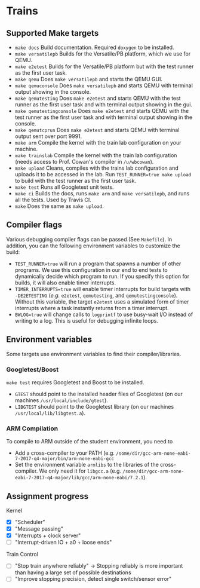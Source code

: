 # Trains
## Supported Make targets
- `make docs` Build documentation. Required `doxygen` to be installed.
- `make versatilepb` Builds for the Versatile/PB platform, which we use for QEMU.
- `make e2etest` Builds for the Versatile/PB platform but with the test runner as the first user task.
- `make qemu` Does `make versatilepb` and starts the QEMU GUI.
- `make qemuconsole` Does `make versatilepb` and starts QEMU with terminal output showing in the console.
- `make qemutesting` Does `make e2etest` and starts QEMU with the test runner as the first user task and with terminal output showing in the gui.
- `make qemutestingconsole` Does `make e2etest` and starts QEMU with the test runner as the first user task and with terminal output showing in the console.
- `make qemutcprun` Does `make e2etest` and starts QEMU with terminal output sent over port 9991.
- `make arm` Compile the kernel with the train lab configuration on your machine.
- `make trainslab` Compile the kernel with the train lab configuration (needs access to Prof. Cowan's compiler in `/u/wbcowan`).
- `make upload` Cleans, compiles with the trains lab configuration and uploads it to be accessed in the lab. Run `TEST_RUNNER=true make upload` to build with the test runner as the first user task.
- `make test` Runs all Googletest unit tests.
- `make ci` Builds the docs, runs `make arm` and `make versatilepb`, and runs all the tests. Used by Travis CI.
- `make` Does the same as `make upload`.

## Compiler flags
Various debugging compiler flags can be passed (See `Makefile`).
In addition, you can the following environment variables to customize the build:
- `TEST_RUNNER=true` will run a program that spawns a number of other programs. We use this configuration in our end to end tests to dynamically decide which program to run. If you specify this option for builds, it will also enable timer interrupts.
- `TIMER_INTERRUPTS=true` will enable timer interrupts for build targets with `-DE2ETESTING` (_e.g._ `e2etest`, `qemutesting`, and `qemutestingconsole`). Without this variable, the target `e2etest` uses a simulated form of timer interrupts where a task instantly returns from a timer interrupt.
- `BWLOG=true` will change calls to `logprintf` to use busy-wait I/O instead of writing to a log. This is useful for debugging infinite loops.

## Environment variables
Some targets use environment variables to find their compiler/libraries.
### Googletest/Boost
`make test` requires Googletest and Boost to be installed.
- `GTEST` should point to the installed header files of Googletest (on our machines `/usr/local/include/gtest`).
- `LIBGTEST` should point to the Googletest library (on our machines `/usr/local/lib/libgtest.a`).

### ARM Compilation
To compile to ARM outside of the student environment, you need to
- Add a cross-compiler to your PATH (e.g. `/some/dir/gcc-arm-none-eabi-7-2017-q4-major/bin/arm-none-eabi-gcc`
- Set the environment variable `armlibs` to the libraries of the cross-compiler. We only need it for `libgcc.a`
  (e.g. `/some/dir/gcc-arm-none-eabi-7-2017-q4-major/lib/gcc/arm-none-eabi/7.2.1`).

## Assignment progress
Kernel
- [X] "Scheduler"
- [X] "Message passing"
- [X] "Interrupts + clock server"
- [ ] "Interrupt-driven IO + a0 + loose ends"

Train Control
- [ ] "Stop train anywhere reliably" -> Stopping reliably is more important than having a large set of possible destinations
- [ ] "Improve stopping precision, detect single switch/sensor error"
